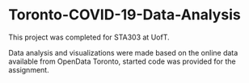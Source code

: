# Toronto-COVID-19-Data-Analysis

This project was completed for STA303 at UofT.

Data analysis and visualizations were made based on the online data available from OpenData Toronto, started code was provided for the assignment.

